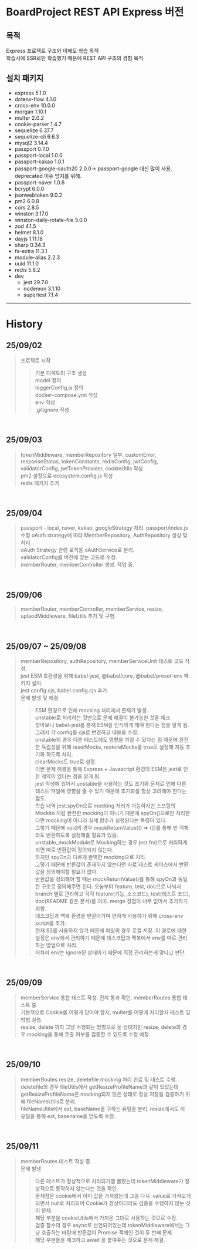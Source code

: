 # BoardProject REST API Express 버전

## 목적
Express 프로젝트 구조와 이해도 학습 목적   
학습시에 SSR로만 학습했기 때문에 REST API 구조의 경험 목적

## 설치 패키지
- express 5.1.0
- dotenv-flow 4.1.0
- cross-env 10.0.0
- morgan 1.10.1
- multer 2.0.2
- cookie-parser 1.4.7
- sequelize 6.37.7
- sequelize-cli 6.6.3
- mysql2 3.14.4
- passport 0.7.0
- passport-local 1.0.0
- passport-kakao 1.0.1
- passport-google-oauth20 2.0.0-> passport-google 대신 많이 사용. deprecated 이슈 방지를 위해.
- passport-naver 1.0.6
- bcrypt 6.0.0
- jsonwebtoken 9.0.2
- pm2 6.0.8
- cors 2.8.5
- winston 3.17.0
- winston-daily-rotate-file 5.0.0
- zod 4.1.5
- helmet 8.1.0
- dayjs 1.11.18
- sharp 0.34.3
- fs-extra 11.3.1
- module-alias 2.2.3
- uuid 11.1.0
- redis 5.8.2
- dev
  - jest 29.7.0
  - nodemon 3.1.10
  - supertest 7.1.4


---

# History

## 25/09/02
> 프로젝트 시작   
>> 기본 디렉토리 구조 생성   
>> model 정의   
>> loggerConfig.js 정의   
>> docker-compose.yml 작성   
>> env 작성   
>> .gitignore 작성

<br/>

## 25/09/03
> tokenMiddleware, memberRepository 일부, customError, responseStatus, tokenConstants, redisConfig, jwtConfig, validatorConfig, jwtTokenProvider, cookieUtils 작성   
> pm2 설정으로 ecosystem.config.js 작성   
> redis 패키지 추가

<br/>

## 25/09/04
> passport - local, naver, kakao, googleStrategy 처리. passport/index.js 수정 oAuth strategy에 따라 MemberRepository, AuthRepository 생성 및 처리.   
> oAuth Strategy 관련 로직을 oAuthService로 분리.   
> validatorConfig를 버전에 맞는 코드로 수정.   
> memberRouter, memberController 생성. 작업 중.

<br/>

## 25/09/06
> memberRouter, memberController, memberService, resize, uplaodMiddleware, fileUtils 추가 및 구현.

<br/>

## 25/09/07 ~ 25/09/08
> memberRepository, authRepository, memberServiceUnit 테스트 코드 작성.   
> jest ESM 호환성을 위해 babel-jest, @babel/core, @babel/preset-env 패키지 설치.   
> jest.config.cjs, babel.config.cjs 추가.   
> 문제 발생 및 해결
>> ESM 환경으로 인해 mocking 처리에서 문제가 발생.   
>> unstable로 처리하는 것만으로 문제 해결이 불가능한 것을 체크.   
>> 찾아보니 babel-jest를 통해 ESM을 인식하게 해야 한다는 점을 알게 됨.   
>> 그래서 각 config를 cjs로 변경하고 내용을 수정.   
>> unstable의 경우 다른 테스트에도 영향을 끼칠 수 있다는 점 때문에 완전한 독립성을 위해 resetMocks, restoreMocks를 true로 설정해 자동 초기화 하도록 처리.   
>> clearMocks도 true로 설정.   
>> 이번 문제 해결을 통해 Express + Javascript 환경의 ESM은 jest로 인한 제약이 있다는 점을 알게 됨.   
>> jest 작성에 있어서 unstable을 사용하는 것도 초기화 문제로 인해 다른 테스트 파일에 영향을 줄 수 있기 때문에 초기화를 항상 고려해야 한다는 점도.   
> 학습 내역
>> jest.spyOn으로 mocking 처리가 가능하지만 스프링의 Mockito 처럼 완전한 mocking이 아니기 때문에 spyOn()으로만 처리한다면 mocking이 아니라 실제 함수가 실행된다는 특징이 있다.   
>> 그렇기 때문에 void의 경우 mockReturnValue(() => {})를 통해 빈 객체라도 반환하도록 설정해줄 필요가 있음.   
>> unstable_mockModule로 Mocking하는 경우 jest.fn()으로 처리하게 되면 따로 반환값이 정의되지 않는다.   
>> 하지만 spyOn과 다르게 완벽한 mocking으로 처리.   
>> 그렇기 때문에 반환값이 존재하지 않는다면 따로 테스트 케이스에서 반환값을 정의해야할 필요가 없다.   
>> 반환값을 정의해야 할 때는 mockReturnValue()를 통해 spyOn과 동일한 구조로 정의해주면 된다.
> 오늘부터 feature, test, doc으로 나눠서 branch 별로 관리하고 각각 feature(기능, 소스코드), test(테스트 코드), doc(README 같은 문서)를 의미. merge 경험이 너무 없어서 추가하기 위함.   
> 데스크탑과 맥북 환경을 번갈아가며 편하게 사용하기 위해 cross-env script를 추가.   
>> 현재 S3를 사용하지 않기 때문에 파일의 경우 로컬 저장. 이 경로에 대한 설정은 env에서 관리하기 때문에 데스크탑과 맥북에서 env를 따로 관리하는 방법으로 처리.   
>> 어차피 env는 ignore된 상태이기 때문에 직접 관리하는게 맞다고 판단.

<br/>

## 25/09/09
> memberService 통합 테스트 작성. 전체 통과 확인.
> memberRoutes 통합 테스트 중.   
> 기본적으로 Cookie를 어떻게 담아야 할지, multer를 어떻게 처리할지 테스트 및 방법 실습.   
> resize, delete 까지 그냥 수행되는 방향으로 둔 상태지만 resize, delete의 경우 mocking을 통해 호출 여부를 검증할 수 있도록 수정 예정.

<br/>

## 25/09/10
> memberRoutes resize, deletefile mocking 처리 완료 및 테스트 수행.   
> deletefile의 경우 fileUtils에서 getResizeProfileName과 같이 있었는데 getResizeProfileName은 mocking되지 않은 상태로 정상 저장을 검증하기 위해 fileNameUtils로 분리.   
> fileNameUtils에서 ext, baseName을 구하는 유틸을 분리. resize에서도 이 유틸을 통해 ext, basename을 받도록 수정.   

<br/>

## 25/09/11
> memberRoutes 테스트 작성 중.   
> 문제 발생
>> 다른 테스트가 정상적으로 처리되기랠 몰랐는데 tokenMiddleware가 정상적으로 동작하지 않는다는 것을 확인.   
>> 문제점은 cookie에서 이미 값을 가져왔는데 그걸 다시 .value로 가져오게 되면서 null로 처리되어 Cookie가 정상이더라도 검증을 수행하지 않는 것이 문제.   
>> 해당 부분을 cookieUtils에서 가져온 그대로 사용하는 것으로 수정.   
>> 검증 함수의 경우 async로 선언되어있는데 tokenMiddleware에서는 그냥 호출하는 바람에 반환값이 Promise 객체인 것이 두 번째 문제.   
>> 해당 부분들을 체크하고 await 을 붙여주는 것으로 문제 해결.   